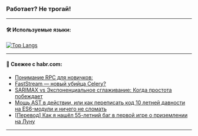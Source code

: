 ### Работает? Не трогай!

---
<!--
#### 🛠️ Technical stack:

![Java](https://img.shields.io/badge/Java-informational?logo=Oracle&style=flat&logoColor=white&color=FF4500)
![Kotlin](https://img.shields.io/badge/Kotlin-informational?logo=Kotlin&style=flat&logoColor=white&color=774D97)
![TS](https://img.shields.io/badge/TypeScript-informational?logo=typeScript&style=flat&logoColor=black&color=017acc)
![Python](https://img.shields.io/badge/Python-informational?logo=Python&style=flat&logoColor=black&color=ffdd54) <br>
![Spring](https://img.shields.io/badge/Spring-informational?logo=Spring&style=flat&logoColor=white&color=6DB33F) 
![SpringBoot](https://img.shields.io/badge/SpringBoot-informational?logo=SpringBoot&style=flat&logoColor=white&color=6DB33F)
![Nest](https://img.shields.io/badge/NestJS-informational?logo=NestJS&style=flat&logoColor=white&color=E0234E) 
![NodeJS](https://img.shields.io/badge/NodeJS-informational?logo=node.js&style=flat&logoColor=white&color=70A760)<br>
![PostgreSQL](https://img.shields.io/badge/PostgreSQL-informational?logo=PostgreSQL&style=flat&logoColor=white&color=DAA520)
![MongoDB](https://img.shields.io/badge/MongoDB-informational?logo=MongoDB&style=flat&logoColor=white&color=870000)
![Apache](https://img.shields.io/badge/Apache-informational?logo=apache&style=flat&logoColor=white&color=f74e28)

___ 
-->

#### 🛠️ Используемые языки:

[![Top Langs](https://github-readme-stats-u2qms2cxw-advtsettinggmailcoms-projects.vercel.app/api/top-langs/?username=zloylis&langs_count=10&hide_title=true&title_color=e6edf3&size_weight=0.5&count_weight=0.5&layout=compact&hide_progress=true&hide_border=true&theme=dracula)](https://github.com/zloylis)

<!---


####  :octocat:&nbsp;&nbsp; Статистика:

![GitHub stats](https://github-readme-stats-u2qms2cxw-advtsettinggmailcoms-projects.vercel.app/api?username=zloylis&show_icons=true&hide_border=true&theme=dracula&title_color=e6edf3&include_all_commits=true&count_private=true&hide_rank=false&hide_title=true&rank_icon=github)
-->
---

#### 💬 Свежее с habr.com:

<!-- BLOG-POST-LIST:START -->
- [Понимание RPC для новичков:](https://habr.com/ru/articles/823049/?utm_source=habrahabr&utm_medium=rss&utm_campaign=823049)
- [FastStream — новый убийца Celery?](https://habr.com/ru/articles/822505/?utm_source=habrahabr&utm_medium=rss&utm_campaign=822505)
- [SARIMAX vs Экспоненциальное сглаживание: Когда простота побеждает](https://habr.com/ru/articles/822987/?utm_source=habrahabr&utm_medium=rss&utm_campaign=822987)
- [Мощь AST в действии, или как переписать код 10 летней давности на ES6-модули и ничего не сломать](https://habr.com/ru/companies/ispring/articles/822975/?utm_source=habrahabr&utm_medium=rss&utm_campaign=822975)
- [[Перевод] Как я нашёл 55-летний баг в первой игре о приземлении на Луну](https://habr.com/ru/companies/ruvds/articles/822963/?utm_source=habrahabr&utm_medium=rss&utm_campaign=822963)
<!-- BLOG-POST-LIST:END -->

---
